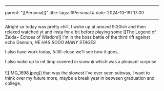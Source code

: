 
---
parent: "[[Personal]]"
title: 
tags:
	#Personal
	#
date: 2024-10-19T17:00

---

Alright so today was pretty chill, I woke up at around 9:30ish and then relaxed watched yt and insta for a bit before playing some [[The Legend of Zelda~ Echoes of Wisdom]] I’m in the boss battle of the third rift against echo Gannon, *HE HAS SOOO MANY STAGES* 

I also have work today, 5:30-close we’ll see how it goes,

I also woke up to mt timp covered in snow ❄️ which was a pleasant surprise 

![[IMG_1698.jpeg]] that was the slowest I’ve ever seen subway, I want to think over my future more, maybe a break year in between graduation and college, 